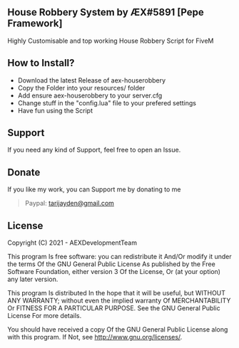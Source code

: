 House Robbery System by ÆX#5891 [Pepe Framework]
-
Highly Customisable and top working House Robbery Script for FiveM

How to Install?
-
* Download the latest Release of aex-houserobbery
* Copy the Folder into your resources/ folder
* Add ensure aex-houserobbery to your server.cfg
* Change stuff in the "config.lua" file to your prefered settings
* Have fun using the Script 

Support
-
If you need any kind of Support, feel free to open an Issue.

Donate
-
If you like my work, you can Support me by donating to me
> Paypal: tarijayden@gmail.com

License
-
Copyright (C) 2021 - AEXDevelopmentTeam

This program Is free software: you can redistribute it And/Or modify it under the terms Of the GNU General Public License As published by the Free Software Foundation, either version 3 Of the License, Or (at your option) any later version.

This program Is distributed In the hope that it will be useful, but WITHOUT ANY WARRANTY; without even the implied warranty Of MERCHANTABILITY Or FITNESS FOR A PARTICULAR PURPOSE. See the GNU General Public License For more details.

You should have received a copy Of the GNU General Public License along with this program. If Not, see http://www.gnu.org/licenses/.

